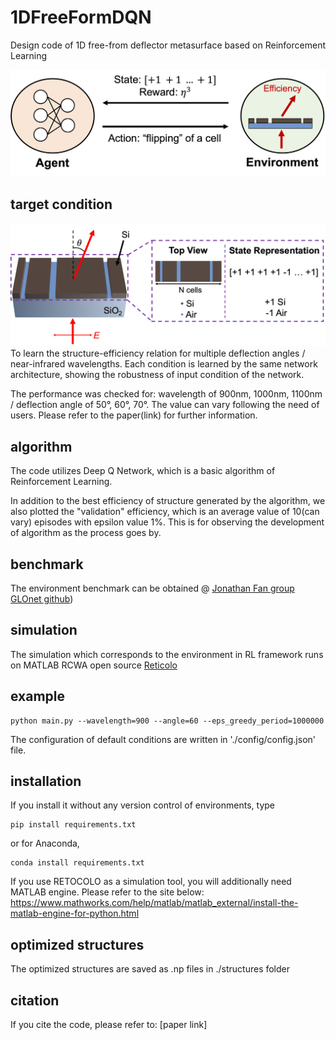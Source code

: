 # 1DFreeFormDQN
Design code of 1D free-from deflector metasurface based on Reinforcement Learning


![plot](./images/RL.png)
## target condition
![plot](./images/env.png)
To learn the structure-efficiency relation for multiple deflection angles / near-infrared wavelengths. 
Each condition is learned by the same network architecture, showing the robustness of input condition of the network.

The performance was checked for: wavelength of 900nm, 1000nm, 1100nm / deflection angle of 50°, 60°, 70°. The value can vary following the need of users. Please refer to the paper(link) for further information.


## algorithm

The code utilizes Deep Q Network, which is a basic algorithm of Reinforcement Learning.

In addition to the best efficiency of structure generated by the algorithm, we also plotted the "validation" efficiency, which is an average value of 10(can vary) episodes with epsilon value 1%. This is for observing the development of algorithm as the process goes by.

## benchmark
The environment benchmark can be obtained @ [Jonathan Fan group GLOnet github](https://github.com/jonfanlab/GLOnet))

## simulation
The simulation which corresponds to the environment in RL framework runs on MATLAB RCWA open source [Reticolo](https://zenodo.org/record/3610175#.YBkECS2UGX0)


## example
~~~
python main.py --wavelength=900 --angle=60 --eps_greedy_period=1000000
~~~
The configuration of default conditions are written in './config/config.json' file.


## installation
If you install it without any version control of environments, type 
~~~
pip install requirements.txt
~~~

or for Anaconda,
~~~
conda install requirements.txt
~~~

If you use RETOCOLO as a simulation tool, you will additionally need MATLAB engine. Please refer to the site below:
https://www.mathworks.com/help/matlab/matlab_external/install-the-matlab-engine-for-python.html

## optimized structures
The optimized structures are saved as .np files in ./structures folder

## citation
If you cite the code, please refer to: [paper link]
